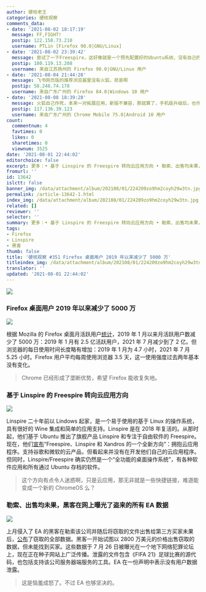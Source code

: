 ```yaml
---
author: 硬核老王
categories: 硬核观察
comments_data:
- date: '2021-08-02 18:17:19'
  message: FF,FIGHT!
  postip: 122.158.73.210
  username: PTLin [Firefox 90.0|GNU/Linux]
- date: '2021-08-02 23:39:42'
  message: 尝试了一下Freespire，这好像就是一个预先配置好的Ubuntu系统，没有自己的软件仓库，只是预先安装了Xfce和一些常用软件。。。外网评论说还不如Xubuntu呢
  postip: 180.119.13.208
  username: 来自江苏扬州的 Firefox 90.0|GNU/Linux 用户
- date: '2021-08-04 21:44:28'
  message: 飞书网页版的推荐浏览器里没有火狐，悲哀啊
  postip: 58.248.74.178
  username: 来自广东广州的 Firefox 84.0|Windows 10 用户
- date: '2021-08-08 18:39:28'
  message: 火狐自己作死，本来一对拓展应用，新版不兼容，那就算了，手机版升级后，也作死，慢卡就算了，还他么没有扩展程序用。
  postip: 117.136.39.123
  username: 来自广东广州的 Chrome Mobile 75.0|Android 10 用户
count:
  commentnum: 4
  favtimes: 0
  likes: 0
  sharetimes: 0
  viewnum: 3525
date: '2021-08-01 22:44:02'
editorchoice: false
excerpt: 更多：• 基于 Linspire 的 Freespire 转向云应用方向 • 勒索、出售均未果，黑客在网上曝光了盗来的所有 EA 数据
fromurl: ''
id: 13642
islctt: false
banner_img: /data/attachment/album/202108/01/224209zo9hm2coyh29w3tn.jpg
permalink: /article-13642-1.html
index_img: /data/attachment/album/202108/01/224209zo9hm2coyh29w3tn.jpg
related: []
reviewer: ''
selector: ''
summary: 更多：• 基于 Linspire 的 Freespire 转向云应用方向 • 勒索、出售均未果，黑客在网上曝光了盗来的所有 EA 数据
tags:
- Firefox
- Linspire
- 黑客
thumb: false
title: '硬核观察 #351 Firefox 桌面用户 2019 年以来减少了 5000 万'
titleindex_img: /data/attachment/album/202108/01/224209zo9hm2coyh29w3tn.jpg
translator: ''
updated: '2021-08-01 22:44:02'
---
```


![](/data/attachment/album/202108/01/224209zo9hm2coyh29w3tn.jpg)


### Firefox 桌面用户 2019 年以来减少了 5000 万


![](/data/attachment/album/202108/01/224218jxb871jhp1gdzjxd.jpg)


根据 Mozilla 的 Firefox 桌面月活跃用户[统计](https://data.firefox.com/dashboard/user-activity)，2019 年 1 月以来月活跃用户数减少了 5000 万：2019 年 1 月有 2.5 亿活跃用户，2021 年 7 月减少到了 2 亿。但浏览器的每日使用时间长度略有增加：2019 年 1 月为 4.7 小时，2021 年 7 月 5.25 小时。Firefox 用户平均每周使用浏览器 3.5 天，这一使用强度过去两年基本没有变化。



> 
> Chrome 已经形成了垄断优势，希望 Firefox 能收复失地。
> 
> 
> 


### 基于 Linspire 的 Freespire 转向云应用方向


![](/data/attachment/album/202108/01/224330iqooiipyhaillrqy.jpg)


Linspire 二十年前以 Lindows 起家，是一个易于使用的基于 Linux 的操作系统，具有很好的 Wine 集成和简单的应用支持。Linspire 是在 2018 年复活的。从那时起，他们基于 Ubuntu 推出了旗舰产品 Linspire 和专注于自由软件的 Freespire。现在，他们[宣布](https://www.freespire.net/2021/07/freespire-77-released.html?m=1)“Freespire、Linspire 和 Xandros 的一个全新方向”：拥抱云应用程序。支持谷歌和微软的云产品，但看起来并没有在开发他们自己的云应用程序。但同时，Linspire/Freespire 确实仍然是一个“全功能的桌面操作系统”，有各种软件应用和所有通过 Ubuntu 存档的软件。



> 
> 这个方向有点令人迷惑啊，只是云应用，那无非就是一些快捷链接，难道能变成一个新的 ChromeOS 么？
> 
> 
> 


### 勒索、出售均未果，黑客在网上曝光了盗来的所有 EA 数据


![](/data/attachment/album/202108/01/224347i666uuu8p6qqdlqs.jpg)


上月侵入了 EA 的黑客在勒索该公司并随后将窃取的文件出售给第三方买家未果后，[公布](https://therecord.media/hackers-leak-full-ea-data-after-failed-extortion-attempt/)了窃取的全部数据。黑客一开始试图以 2800 万美元的价格出售窃取的数据，但未能找到买家。这些数据于 7 月 26 日被曝光在一个地下网络犯罪论坛上，现在正在种子网站上广泛传播。泄露的文件包含《FIFA 21》足球比赛的源代码，也包括支持该公司服务器端服务的工具。EA 在一份声明中表示没有用户数据泄露。



> 
> 这是恼羞成怒了。不过 EA 也够坚决的。
> 
> 
>